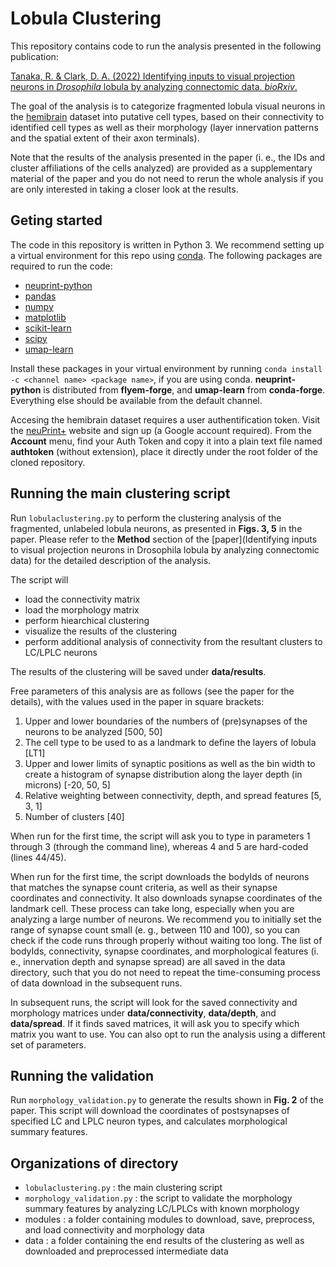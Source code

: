 # Lobula Clustering

This repository contains code to run the analysis presented in the following publication:

[Tanaka, R. & Clark, D. A. (2022) Identifying inputs to visual projection neurons in *Drosophila* lobula by analyzing connectomic data. *bioRxiv*.](https://www.biorxiv.org/content/10.1101/2022.02.02.478876v1)

The goal of the analysis is to categorize fragmented lobula visual neurons in the [hemibrain](https://www.janelia.org/project-team/flyem/hemibrain) dataset into putative cell types, based on their connectivity to identified cell types as well as their morphology (layer innervation patterns and the spatial extent of their axon terminals).

Note that the results of the analysis presented in the paper (i. e., the IDs and cluster affiliations of the cells analyzed) are provided as a supplementary material of the paper and you do not need to rerun the whole analysis if you are only interested in taking a closer look at the results.

## Geting started

The code in this repository is written in Python 3. We recommend setting up a virtual environment for this repo using [conda](https://docs.conda.io/en/latest/).
The following packages are required to run the code:

- [neuprint-python](https://github.com/connectome-neuprint/neuprint-python)
- [pandas](https://pandas.pydata.org/)
- [numpy](https://numpy.org/)
- [matplotlib](https://matplotlib.org/)
- [scikit-learn](https://scikit-learn.org/stable/index.html)
- [scipy](https://scipy.org/)
- [umap-learn](https://umap-learn.readthedocs.io/en/latest/)

Install these packages in your virtual environment by running ```conda install -c <channel name> <package name>```, if you are using conda. **neuprint-python** is distributed from **flyem-forge**, and **umap-learn** from **conda-forge**. Everything else should be available from the default channel.

Accesing the hemibrain dataset requires a user authentification token. Visit the [neuPrint+](https://neuprint.janelia.org/) website and sign up (a Google account required). From the **Account** menu, find your Auth Token and copy it into a plain text file named **authtoken** (without extension), place it directly under the root folder of the cloned repository.

## Running the main clustering script

Run ```lobulaclustering.py``` to perform the clustering analysis of the fragmented, unlabeled lobula neurons, as presented in **Figs. 3, 5** in the paper. Please refer to the **Method** section of the [paper](Identifying inputs to visual projection neurons in Drosophila lobula by analyzing connectomic data) for the detailed description of the analysis.

The script will
- load the connectivity matrix
- load the morphology matrix
- perform hiearchical clustering
- visualize the results of the clustering
- perform additional analysis of connectivity from the resultant clusters to LC/LPLC neurons

The results of the clustering will be saved under **data/results**.

Free parameters of this analysis are as follows (see the paper for the details), with the values used in the paper in square brackets:
1. Upper and lower boundaries of the numbers of (pre)synapses of the neurons to be analyzed [500, 50]
2. The cell type to be used to as a landmark to define the layers of lobula [LT1]
3. Upper and lower limits of synaptic positions as well as the bin width to create a histogram of synapse distribution along the layer depth (in microns) [-20, 50, 5]
4. Relative weighting between connectivity, depth, and spread features [5, 3, 1]
5. Number of clusters [40]

When run for the first time, the script will ask you to type in parameters 1 through 3 (through the command line), whereas 4 and 5 are hard-coded (lines 44/45).

When run for the first time, the script downloads the bodyIds of neurons that matches the synapse count criteria, as well as their synapse coordinates and connectivity. It also downloads synapse coordinates of the landmark cell. These process can take long, especially when you are analyzing a large number of neurons. We recommend you to initially set the range of synapse count small (e. g., between 110 and 100), so you can check if the code runs through properly without waiting too long. The list of bodyIds, connectivity, synapse coordinates, and morphological features (i. e., innervation depth and synapse spread) are all saved in the data directory, such that you do not need to repeat the time-consuming process of data download in the subsequent runs.

In subsequent runs, the script will look for the saved connectivity and morphology matrices under **data/connectivity**,  **data/depth**, and **data/spread**. If it finds saved matrices, it will ask you to specify which matrix you want to use. You can also opt to run the analysis using a different set of parameters.


## Running the validation

Run ```morphology_validation.py``` to generate the results shown in **Fig. 2** of the paper.
This script will download the coordinates of postsynapses of specified LC and LPLC neuron types, and calculates morphological summary features.


## Organizations of directory

- ```lobulaclustering.py``` : the main clustering script
- ```morphology_validation.py``` : the script to validate the morphology summary features by analyzing LC/LPLCs with known morphology
- modules : a folder containing modules to download, save, preprocess, and load connectivity and morphology data
- data : a folder containing the end results of the clustering as well as downloaded and preprocessed intermediate data
